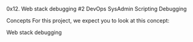 0x12. Web stack debugging #2
DevOps
SysAdmin
Scripting
Debugging

Concepts
For this project, we expect you to look at this concept:

Web stack debugging

